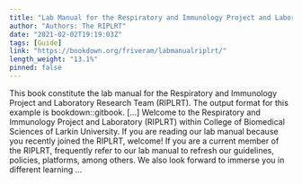 ```yaml
---
title: "Lab Manual for the Respiratory and Immunology Project and Laboratory Research Team (RIPLRT)"
author: "Authors: The RIPLRT"
date: "2021-02-02T19:19:03Z"
tags: [Guide]
link: "https://bookdown.org/friveram/labmanualriplrt/"
length_weight: "13.1%"
pinned: false
---
```


This book constitute the lab manual for the Respiratory and Immunology Project and Laboratory Research Team (RIPLRT). The output format for this example is bookdown::gitbook. [...] Welcome to the Respiratory and Immunology Project and Laboratory (RIPLRT) within College of Biomedical Sciences of Larkin University. If you are reading our lab manual because you recently joined the RIPLRT, welcome! If you are a current member of the RIPLRT, frequently refer to our lab manual to refresh our guidelines, policies, platforms, among others. We also look forward to immerse you in different learning ...
